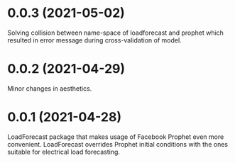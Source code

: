# 0.0.3 (2021-05-02)

Solving collision between name-space of loadforecast and prophet which resulted in error
message during cross-validation of model.

# 0.0.2 (2021-04-29)

Minor changes in aesthetics.

# 0.0.1 (2021-04-28)

LoadForecast package that makes usage of Facebook Prophet even more convenient. 
LoadForecast overrides Prophet initial conditions with the ones suitable for 
electrical load forecasting.